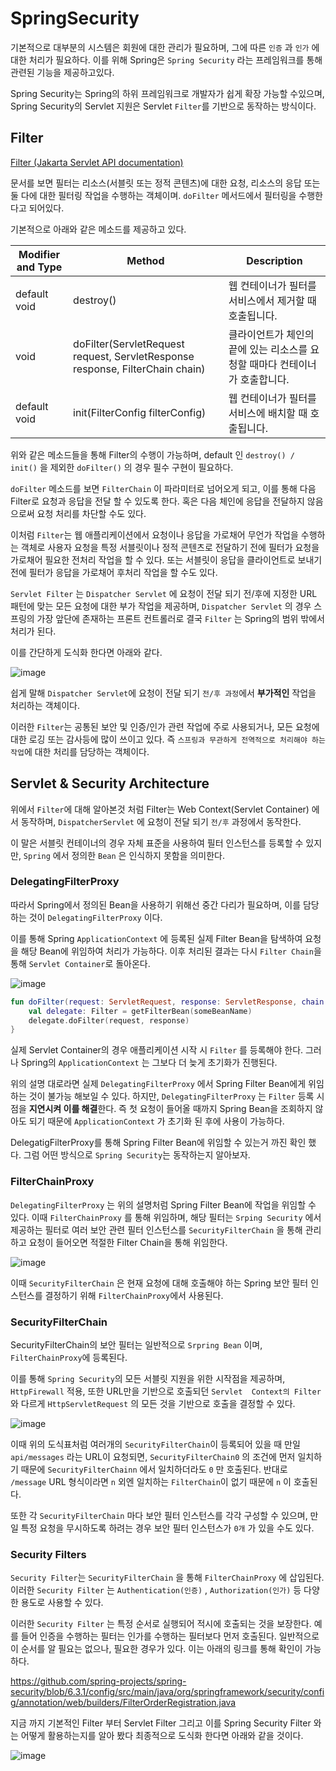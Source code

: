 # SpringSecurity
기본적으로  대부분의 시스템은 회원에 대한 관리가 필요하며, 그에 따른 `인증` 과 `인가` 에 대한 처리가 필요하다. 이를 위해 Spring은 `Spring Security` 라는 프레임워크를 통해 관련된 기능을 제공하고있다.

Spring Security는 Spring의 하위 프레임워크로 개발자가 쉽게 확장 가능할 수있으며, Spring Security의 Servlet 지원은 Servlet `Filter`를 기반으로 동작하는 방식이다.

## Filter

[Filter (Jakarta Servlet API documentation)](https://jakarta.ee/specifications/servlet/4.0/apidocs/javax/servlet/filter)

문서를 보면 필터는 리소스(서블릿 또는 정적 콘텐츠)에 대한 요청, 리소스의 응답 또는 둘 다에 대한 필터링 작업을 수행하는 객체이며. `doFilter` 메서드에서 필터링을 수행한다고 되어있다.

기본적으로 아래와 같은 메소드를 제공하고 있다.

| Modifier and Type | Method | Description |
| --- | --- | --- |
| default void | destroy() | 웹 컨테이너가 필터를 서비스에서 제거할 때 호출됩니다. |
| void | doFilter(ServletRequest request, ServletResponse response, FilterChain chain) | 클라이언트가 체인의 끝에 있는 리소스를 요청할 때마다 컨테이너가 호출합니다. |
| default void | init(FilterConfig filterConfig) | 웹 컨테이너가 필터를 서비스에 배치할 때 호출됩니다. |

위와 같은 메소드들을 통해 Filter의 수행이 가능하며, default 인 `destroy() / init()` 을 제외한 `doFilter()` 의 경우 필수 구현이 필요하다.

`doFilter` 메소드를 보면 `FilterChain` 이 파라미터로 넘어오게 되고, 이를 통해 다음 Filter로 요청과 응답을 전달 할 수 있도록 한다. 혹은 다음 체인에 응답을 전달하지 않음으로써 요청 처리를 차단할 수도 있다.

이처럼 `Filter`는 웹 애플리케이션에서 요청이나 응답을 가로채어 무언가 작업을 수행하는 객체로 사용자 요청을 특정 서블릿이나 정적 콘텐츠로 전달하기 전에 필터가 요청을 가로채어 필요한 전처리 작업을 할 수 있다. 또는 서블릿이 응답을 클라이언트로 보내기 전에 필터가 응답을 가로채어 후처리 작업을 할 수도 있다.

`Servlet Filter` 는 `Dispatcher Servlet` 에 요청이 전달 되기 전/후에 지정한 URL 패턴에 맞는 모든 요청에 대한 부가 작업을 제공하며, `Dispatcher Servlet` 의 경우 스프링의 가장 앞단에 존재하는 프론트 컨트롤러로 결국 `Filter` 는 Spring의 범위 밖에서 처리가 된다.

이를 간단하게 도식화 한다면 아래와 같다.

![image](https://github.com/Eom-Ti/TIL/assets/71249347/e7ecc13f-ccf0-40b1-b73e-16b8fc4f4abc)

쉽게 말해 `Dispatcher Servlet`에 요청이 전달 되기 `전/후 과정`에서 **부가적인** 작업을 처리하는 객체이다.

이러한 `Filter`는 공통된 보안 및 인증/인가 관련 작업에 주로 사용되거나, 모든 요청에 대한 로깅 또는 감사등에 많이 쓰이고 있다. 즉 `스프링과 무관하게 전역적으로 처리해야 하는 작업`에 대한 처리를 담당하는 객체이다.
## Servlet & Security **Architecture**

위에서 `Filter`에 대해 알아본것 처럼 Filter는 Web Context(Servlet Container) 에서 동작하며, `DispatcherServlet` 에 요청이 전달 되기 `전/후` 과정에서 동작한다.

이 말은 서블릿 컨테이너의 경우 자체 표준을 사용하여 필터 인스턴스를 등록할 수 있지만, `Spring` 에서 정의한 `Bean` 은 인식하지 못함을 의미한다.

### DelegatingFilterProxy

따라서 Spring에서 정의된 Bean을 사용하기 위해선 중간 다리가 필요하며, 이를 담당하는 것이 `DelegatingFilterProxy` 이다.

이를 통해 Spring `ApplicationContext` 에 등록된 실제 Filter Bean을 탐색하여 요청을 해당 Bean에 위임하여 처리가 가능하다. 이후 처리된 결과는 다시 `Filter Chain`을 통해 `Servlet Container`로 돌아온다.

![image](https://github.com/Eom-Ti/TIL/assets/71249347/4a20914a-3749-4bfd-bebd-20c66e510d09)

```kotlin
fun doFilter(request: ServletRequest, response: ServletResponse, chain: FilterChain) {
	val delegate: Filter = getFilterBean(someBeanName) 
	delegate.doFilter(request, response) 
}
```

실제 Servlet Container의 경우 애플리케이션 시작 시 `Filter` 를 등록해야 한다. 그러나 Spring의 `ApplicationContext` 는 그보다 더 늦게 초기화가 진행된다.

위의 설명 대로라면 실제 `DelegatingFilterProxy` 에서 Spring Filter Bean에게 위임하는 것이 불가능 해보일 수 있다. 하지만, `DelegatingFilterProxy` 는 `Filter` 등록 시점을 **지연시켜 이를 해결**한다. 즉 첫 요청이 들어올 때까지 Spring Bean을 조회하지 않아도 되기 때문에 `ApplicationContext` 가 초기화 된 후에 사용이 가능하다.

DelegatigFilterProxy를 통해 Spring Filter Bean에 위임할 수 있는거 까진 확인 했다. 그럼 어떤 방식으로 `Spring Security`는 동작하는지 알아보자.

### FilterChainProxy

`DelegatingFilterProxy` 는 위의 설명처럼 Spring Filter Bean에 작업을 위임할 수 있다. 이때 `FilterChainProxy` 를 통해 위임하며, 해당 필터는 `Srping Security` 에서 제공하는 필터로 여러 보안 관련 필터 인스턴스를 `SecurityFilterChain` 을 통해 관리하고 요청이 들어오면 적절한 Filter Chain을 통해 위임한다.

![image](https://github.com/Eom-Ti/TIL/assets/71249347/bef52527-a163-4083-9316-12ec82a9faa2)

이때 `SecurityFilterChain` 은 현재 요청에 대해 호출해야 하는 Spring 보안 필터 인스턴스를 결정하기 위해 `FilterChainProxy`에서 사용된다.

### SecurityFilterChain

SecurityFilterChain의 보안 필터는 일반적으로 `Srpring Bean` 이며, `FilterChainProxy`에 등록된다.

이를 통해 `Spring Security`의 모든 서블릿 지원을 위한 시작점을 제공하며, `HttpFirewall` 적용, 또한 URL만을 기반으로 호출되던 `Servlet  Context의 Filter` 와 다르게 `HttpServletRequest` 의 모든 것을 기반으로 호출을 결정할 수 있다.

![image](https://github.com/Eom-Ti/TIL/assets/71249347/1848134e-f0c4-4842-bd3c-cb7507a1e247)

이때 위의 도식표처럼 여러개의 `SecurityFilterChain`이 등록되어 있을 때 만일 `api/messages` 라는 URL이 요청되면, `SecurityFilterChain0` 의 조건에 먼저 일치하기 때문에 `SecurityFilterChainn` 에서 일치하더라도 `0` 만 호출된다.  반대로 `/message` URL 형식이라면  `n` 외엔 일치하는 `FilterChain`이 없기 때문에 `n` 이 호출된다.

또한 각 `SecurityFilterChain` 마다 보안 필터 인스턴스를 각각 구성할 수 있으며, 만일 특정 요청을 무시하도록 하려는 경우 보안 필터 인스턴스가 `0개` 가 있을 수도 있다.

### Security Filters

`Security Filter`는 `SecurityFilterChain` 을 통해 `FilterChainProxy` 에 삽입된다. 이러한 `Security Filter` 는 `Authentication(인증)` , `Authorization(인가)` 등 다양한 용도로 사용할 수 있다.

이러한 `Security Filter` 는 특정 순서로 실행되어 적시에 호출되는 것을 보장한다. 예를 들어 인증을 수행하는 필터는 인가를 수행하는 필터보다 먼저 호출된다. 일반적으로 이 순서를 알 필요는 없으나, 필요한 경우가 있다. 이는 아래의 링크를 통해 확인이 가능하다.

https://github.com/spring-projects/spring-security/blob/6.3.1/config/src/main/java/org/springframework/security/config/annotation/web/builders/FilterOrderRegistration.java

지금 까지 기본적인 Filter 부터 Servlet Filter 그리고 이를 Spring Security Filter 와는 어떻게 활용하는지를 알아 봤다 최종적으로 도식화 한다면 아래와 같을 것이다.

![image](https://github.com/Eom-Ti/TIL/assets/71249347/a0d77228-837b-4c6a-a86c-5187fec12b29)

##
